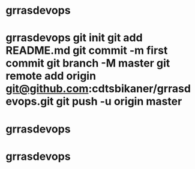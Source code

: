 # grrasdevops
# grrasdevops git init git add README.md git commit -m first commit git branch -M master git remote add origin git@github.com:cdtsbikaner/grrasdevops.git git push -u origin master
# grrasdevops
# grrasdevops
